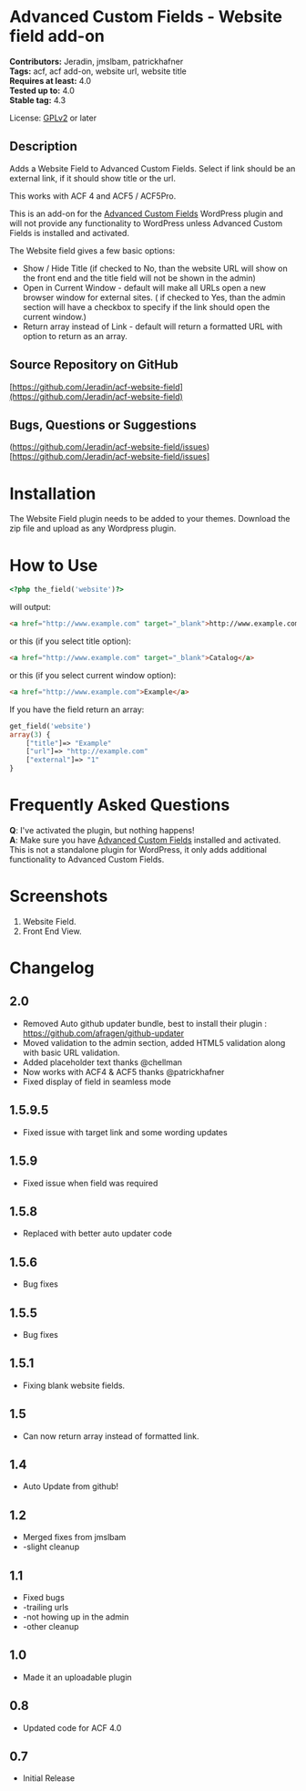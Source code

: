 Advanced Custom Fields - Website field add-on
===

**Contributors:** Jeradin, jmslbam, patrickhafner  
**Tags:** acf, acf add-on, website url, website title  
**Requires at least:** 4.0  
**Tested up to:** 4.0  
**Stable tag:** 4.3  

License: [GPLv2](http://www.gnu.org/licenses/gpl-2.0.html) or later

Description
---

Adds a Website Field to Advanced Custom Fields. Select if link should be an external link, if it should show title or the url.

This works with ACF 4 and ACF5 / ACF5Pro.

This is an add-on for the [Advanced Custom Fields](http://wordpress.org/extend/plugins/advanced-custom-fields/)
WordPress plugin and will not provide any functionality to WordPress unless Advanced Custom Fields is installed
and activated.

The Website field gives a few basic options:

* Show / Hide Title (if checked to No, than the website URL will show on the front end and the title field will not be shown in the admin)
* Open in Current Window - default will make all URLs open a new browser window for external sites. ( if checked to Yes, than the admin section will have a checkbox to specify if the link should open the current window.)
* Return array instead of Link - default will return a formatted URL with option to return as an array.

Source Repository on GitHub
---
[https://github.com/Jeradin/acf-website-field](https://github.com/Jeradin/acf-website-field)

Bugs, Questions or Suggestions
---
(https://github.com/Jeradin/acf-website-field/issues)[https://github.com/Jeradin/acf-website-field/issues]


Installation
===

The Website Field plugin needs to be added to your themes. Download the zip file and upload as any Wordpress plugin.

How to Use
===
```php
<?php the_field('website')?>
```
will output:
```html
<a href="http://www.example.com" target="_blank">http://www.example.com</a>
```

or this (if you select title option):
```html
<a href="http://www.example.com" target="_blank">Catalog</a>
```

or this (if you select current window option):
```html
<a href="http://www.example.com">Example</a>
```

If you have the field return an array:
```php
get_field('website')
array(3) { 
	["title"]=> "Example" 
	["url"]=> "http://example.com" 
	["external"]=> "1" 
} 
```

Frequently Asked Questions
===

**Q**: I've activated the plugin, but nothing happens!  
**A**: Make sure you have [Advanced Custom Fields](http://wordpress.org/extend/plugins/advanced-custom-fields/) installed and
activated. This is not a standalone plugin for WordPress, it only adds additional functionality to Advanced Custom Fields.

Screenshots
===

1. Website Field.
2. Front End View.

Changelog
===
2.0
---
* Removed Auto github updater bundle, best to install their plugin : https://github.com/afragen/github-updater
* Moved validation to the admin section, added HTML5 validation along with basic URL validation.
* Added placeholder text thanks @chellman
* Now works with ACF4 & ACF5 thanks @patrickhafner
* Fixed display of field in seamless mode

1.5.9.5
---
* Fixed issue with target link and some wording updates

1.5.9
---
* Fixed issue when field was required

1.5.8
---
* Replaced with better auto updater code

1.5.6
---
* Bug fixes

1.5.5
---
* Bug fixes

1.5.1
---
* Fixing blank website fields.

1.5
---
* Can now return array instead of formatted link.

1.4
---
* Auto Update from github!

1.2
---
* Merged fixes from jmslbam
* -slight cleanup

1.1
---
* Fixed bugs
* -trailing urls
* -not howing up in the admin
* -other cleanup

1.0
---
* Made it an uploadable plugin

0.8
---
* Updated code for ACF 4.0

0.7
---
* Initial Release
